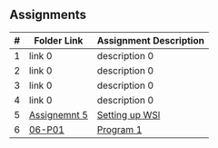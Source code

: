 ## Assignments

|  #  | Folder Link | Assignment Description |
| :-: | ----------- | ---------------------- |
|  1  | link 0      | description 0          |
|  2  | link 0      | description 0          |
|  3  | link 0      | description 0          |
|  4  | link 0      | description 0          |
|  5  | [Assignemnt 5](./Assignment5/README.md)   | [Setting up WSl](./Assignment5/README.md)        |
|  6  | [06-P01](./Program1/README.md)   | [Program 1](./Program1/README.md)        |
